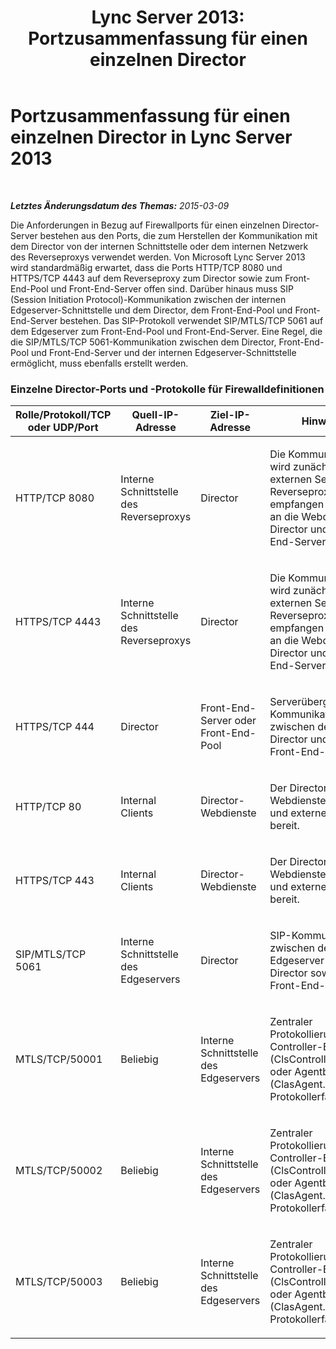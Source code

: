 ﻿---
title: 'Lync Server 2013: Portzusammenfassung für einen einzelnen Director'
TOCTitle: Portzusammenfassung für einen einzelnen Director
ms:assetid: 079c1414-723f-4499-b7d4-a0d7121c1626
ms:mtpsurl: https://technet.microsoft.com/de-de/library/JJ204648(v=OCS.15)
ms:contentKeyID: 49293080
ms.date: 05/19/2016
mtps_version: v=OCS.15
ms.translationtype: HT
---

# Portzusammenfassung für einen einzelnen Director in Lync Server 2013

 

_**Letztes Änderungsdatum des Themas:** 2015-03-09_

Die Anforderungen in Bezug auf Firewallports für einen einzelnen Director-Server bestehen aus den Ports, die zum Herstellen der Kommunikation mit dem Director von der internen Schnittstelle oder dem internen Netzwerk des Reverseproxys verwendet werden. Von Microsoft Lync Server 2013 wird standardmäßig erwartet, dass die Ports HTTP/TCP 8080 und HTTPS/TCP 4443 auf dem Reverseproxy zum Director sowie zum Front-End-Pool und Front-End-Server offen sind. Darüber hinaus muss SIP (Session Initiation Protocol)-Kommunikation zwischen der internen Edgeserver-Schnittstelle und dem Director, dem Front-End-Pool und Front-End-Server bestehen. Das SIP-Protokoll verwendet SIP/MTLS/TCP 5061 auf dem Edgeserver zum Front-End-Pool und Front-End-Server. Eine Regel, die die SIP/MTLS/TCP 5061-Kommunikation zwischen dem Director, Front-End-Pool und Front-End-Server und der internen Edgeserver-Schnittstelle ermöglicht, muss ebenfalls erstellt werden.

### Einzelne Director-Ports und -Protokolle für Firewalldefinitionen

<table>
<colgroup>
<col style="width: 25%" />
<col style="width: 25%" />
<col style="width: 25%" />
<col style="width: 25%" />
</colgroup>
<thead>
<tr class="header">
<th>Rolle/Protokoll/TCP oder UDP/Port</th>
<th>Quell-IP-Adresse</th>
<th>Ziel-IP-Adresse</th>
<th>Hinweise</th>
</tr>
</thead>
<tbody>
<tr class="odd">
<td><p>HTTP/TCP 8080</p></td>
<td><p>Interne Schnittstelle des Reverseproxys</p></td>
<td><p>Director</p></td>
<td><p>Die Kommunikation wird zunächst von der externen Seite des Reverseproxys empfangen und dann an die Webdienste Director und Front-End-Server gesendet.</p></td>
</tr>
<tr class="even">
<td><p>HTTPS/TCP 4443</p></td>
<td><p>Interne Schnittstelle des Reverseproxys</p></td>
<td><p>Director</p></td>
<td><p>Die Kommunikation wird zunächst von der externen Seite des Reverseproxys empfangen und dann an die Webdienste Director und Front-End-Server gesendet.</p></td>
</tr>
<tr class="odd">
<td><p>HTTPS/TCP 444</p></td>
<td><p>Director</p></td>
<td><p>Front-End-Server oder Front-End-Pool</p></td>
<td><p>Serverübergreifende Kommunikation zwischen dem Director und dem Front-End-Server</p></td>
</tr>
<tr class="even">
<td><p>HTTP/TCP 80</p></td>
<td><p>Internal Clients</p></td>
<td><p>Director-Webdienste</p></td>
<td><p>Der Director stellt Webdienste für interne und externe Clients bereit.</p></td>
</tr>
<tr class="odd">
<td><p>HTTPS/TCP 443</p></td>
<td><p>Internal Clients</p></td>
<td><p>Director-Webdienste</p></td>
<td><p>Der Director stellt Webdienste für interne und externe Clients bereit.</p></td>
</tr>
<tr class="even">
<td><p>SIP/MTLS/TCP 5061</p></td>
<td><p>Interne Schnittstelle des Edgeservers</p></td>
<td><p>Director</p></td>
<td><p>SIP-Kommunikation zwischen dem Edgeserver und dem Director sowie dem Front-End-Server.</p></td>
</tr>
<tr class="odd">
<td><p>MTLS/TCP/50001</p></td>
<td><p>Beliebig</p></td>
<td><p>Interne Schnittstelle des Edgeservers</p></td>
<td><p>Zentraler Protokollierungsdienst: Controller-Befehle (ClsController.exe) oder Agentbefehle (ClasAgent.exe) sowie Protokollerfassung</p></td>
</tr>
<tr class="even">
<td><p>MTLS/TCP/50002</p></td>
<td><p>Beliebig</p></td>
<td><p>Interne Schnittstelle des Edgeservers</p></td>
<td><p>Zentraler Protokollierungsdienst: Controller-Befehle (ClsController.exe) oder Agentbefehle (ClasAgent.exe) sowie Protokollerfassung</p></td>
</tr>
<tr class="odd">
<td><p>MTLS/TCP/50003</p></td>
<td><p>Beliebig</p></td>
<td><p>Interne Schnittstelle des Edgeservers</p></td>
<td><p>Zentraler Protokollierungsdienst: Controller-Befehle (ClsController.exe) oder Agentbefehle (ClasAgent.exe) sowie Protokollerfassung</p></td>
</tr>
</tbody>
</table>

